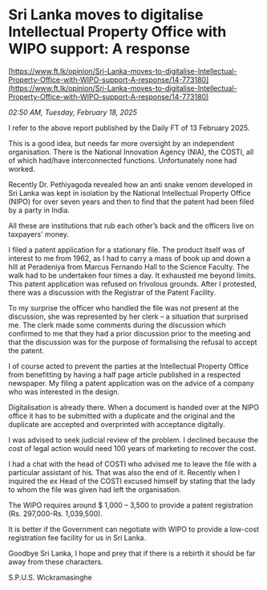 # Sri Lanka moves to digitalise Intellectual Property Office with WIPO support: A response

[https://www.ft.lk/opinion/Sri-Lanka-moves-to-digitalise-Intellectual-Property-Office-with-WIPO-support-A-response/14-773180](https://www.ft.lk/opinion/Sri-Lanka-moves-to-digitalise-Intellectual-Property-Office-with-WIPO-support-A-response/14-773180)

*02:50 AM, Tuesday, February 18, 2025*

I refer to the above report published by the Daily FT of 13 February 2025.

This is a good idea, but needs far more oversight by an independent organisation. There is the National Innovation Agency (NIA), the COSTI, all of which had/have interconnected functions. Unfortunately none had worked.

Recently Dr. Pethiyagoda revealed how an anti snake venom developed in Sri Lanka was kept in isolation by the National Intellectual Property Office (NIPO) for over seven years and then to find that the patent had been filed by a party in India.

All these are institutions that rub each other’s back and the officers live on taxpayers’ money.

I filed a patent application for a stationary file. The product itself was of interest to me from 1962, as I had to carry a mass of book up and down a hill at Peradeniya from Marcus Fernando Hall to the Science Faculty. The walk had to be undertaken four times a day. It exhausted me beyond limits. This patent application was refused on frivolous grounds. After I protested, there was a discussion with the Registrar of the Patent Facility.

To my surprise the officer who handled the file was not present at the discussion, she was represented by her clerk – a situation that surprised me. The clerk made some comments during the discussion which confirmed to me that they had a prior discussion prior to the meeting and that the discussion was for the purpose of formalising the refusal to accept the patent.

I of course acted to prevent the parties at the Intellectual Property Office from benefitting by having a half page article published in a respected newspaper. My filing a patent application was on the advice of a company who was interested in the design.

Digitalisation is already there. When a document is handed over at the NIPO office it has to be submitted with a duplicate and the original and the duplicate are accepted and overprinted with acceptance digitally.

I was advised to seek judicial review of the problem. I declined because the cost of legal action would need 100 years of marketing to recover the cost.

I had a chat with the head of COSTI who advised me to leave the file with a particular assistant of his. That was also the end of it. Recently when I inquired the ex Head of the COSTI excused himself by stating that the lady to whom the file was given had left the organisation.

The WIPO requires around $ 1,000 – 3,500 to provide a patent registration (Rs. 297,000-Rs. 1,039,500).

It is better if the Government can negotiate with WIPO to provide a low-cost registration fee facility for us in Sri Lanka.

Goodbye Sri Lanka, I hope and prey that if there is a rebirth it should be far away from these characters.

S.P.U.S. Wickramasinghe

